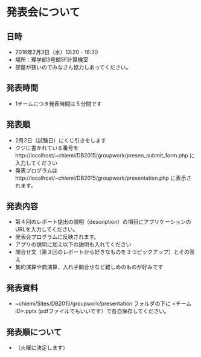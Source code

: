 # 発表会について

## 日時
* 2016年2月3日（水）13:20 - 16:30
* 場所：理学部3号館5F計算機室
 * 部屋が狭いのでみなさん協力しあってください。

## 発表時間
* 1チームにつき発表時間は５分間です

## 発表順
* 2月2日（試験日）にくじ引きをします
* クジに書かれている番号を http://localhost/~chiemi/DB2015/groupwork/presen_submit_form.php に入力してください
* 発表プログラムは http://localhost/~chiemi/DB2015/groupwork/presentation.php に表示されます。

## 発表内容
* 第４回のレポート提出の説明（description）の項目にアプリケーションのURLを入力してください。
 * 発表会プログラムに反映されます。
* アプリの説明に加え以下の説明も入れてください
 * 問合せ文（第３回のレポートから好きなものを３つピックアップ）とその答え
 * 集約演算や商演算、入れ子問合せなど難しめのものが好みです

## 発表資料
* ~chiemi/Sites/DB2015/groupwork/presentation フォルダの下に <チームID>.pptx (pdfファイルでもいいです）で各自保存してください。

## 発表順について
* （火曜に決定します） 

